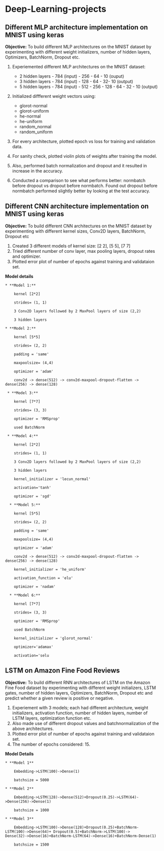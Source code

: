 # Deep-Learning-projects

## Different MLP architecture implementation on MNIST using keras
**Objective:** To build different MLP architectures on the MNIST dataset by experimenting with different  weight initializers, number of hidden layers, Optimizers, BatchNorm, Dropout etc.

1. Experiemented different MLP architectures on the MNIST dataset:

    * 2 hidden layers - 784 (input) - 256 - 64 - 10 (ouput)
    * 3 hidden layers - 784 (input) - 128 - 64 - 32- 10 (output)
    * 5 hidden layers - 784 (input) - 512 - 256 - 128 - 64 - 32 - 10 (output)

2. Initialized diffferent weight vectors using:

	* glorot-normal
    * glorot-uniform
    * he-normal
    * he-uniform
	* random_normal
	* random_uniform
	
3. For every architecture, plotted epoch vs loss for training and validation data.

4. For sanity check, plotted violin plots of weights after training the model.

5. Also, performed batch normalization and dropout and it resulted in increase in the accuracy.

6. Conducted a comparison to see what performs better: normbatch before dropout vs dropout before normbatch. Found out dropout before normbatch performed slightly better by looking at the test accuracy.

## Different CNN architecture implementation on MNIST using keras
**Objective:** To build different CNN architectures on the MNIST dataset by experimenting with different kernel sizes, Conv2D layers, BatchNorm, Dropout etc

1. Created 3 different models of kernel size: [2 2], [5 5], [7  7]
2. Tried different number of conv layer, max pooling layers, dropout rates and optimizer.
3. Plotted error plot of number of epochs against training and validataion set.

**Model details**

    * **Model 1:**
	
		kernel [2*2]
		
		strides= (1, 1)
		
		3 Conv2D layers followed by 2 MaxPool layers of size (2,2)
		
		3 hidden layers
	 
    * **Model 2:**
	
        kernel [5*5]
		
		strides= (2, 2)
		
		padding = 'same'
		
		maxpoolsize= (4,4)
		
		optimizer = 'adam'
		
		conv2d -> dense(512) -> conv2d-maxpool-dropout-flatten -> dense(256) -> dense(128)
	 
     * **Model 3:**
	 
	    kernel [7*7]
		
        strides= (3, 3)
		
        optimizer = 'RMSprop'
		
        used BatchNorm
	 
     * **Model 4:**
	 
		kernel [2*2]
		
		strides= (1, 1)
		
		3 Conv2D layers followed by 2 MaxPool layers of size (2,2)
		
		3 hidden layers
		
		kernel_initializer = 'lecun_normal'
		
		activation='tanh'
		
		optimizer = 'sgd'
	  
      * **Model 5:**
	  
	    kernel [5*5]
		
		strides= (2, 2)
		
		padding = 'same'
		
		maxpoolsize= (4,4)
		
		optimizer = 'adam'
		
		conv2d -> dense(512) -> conv2d-maxpool-dropout-flatten -> dense(256) -> dense(128)
		
		kernel_initializer = 'he_uniform'
		
		activation_function = 'elu'
		
		optimizer = 'nadam'
	  
      * **Model 6:**
	  
		kernel [7*7]
		
		strides= (3, 3)
		
		optimizer = 'RMSprop'
		
		used BatchNorm
		
		kernel_initializer = 'glorot_normal'
		
		optimizer='adamax'
		
		activation='selu

## LSTM on Amazon Fine Food Reviews
**Objective:** To build different RNN architectures of LSTM on the Amazon Fine Food dataset by experimenting with different weight initializers, LSTM gates, number of hidden layers, Optimizers, BatchNorm, Dropout etc and predict whether a given review is positive or negative. 

1. Experiement with 3 models; each had different architecture, weight initializers, activation function, number of hidden layers, number of LSTM layers, optimization function etc.
2. Also made use of different dropout values and batchnormalization of the above architectures.
3. Plotted error plot of number of epochs against training and validataion set.
5. The number of epochs considered: 15.

**Model Details**

    * **Model 1**
    
	    Embedding->LSTM(100)->Dense(1)
		
        batchsize = 5000
		
    * **Model 2**
    
		Embedding->LSTM(128)->Dense(512)+Dropout(0.25)->LSTM(64)->Dense(256)->Dense(1)
        
		batchsize = 1000
		
    * **Model 3**
	
        Embedding->LSTM(100)->Dense(128)+Dropout(0.25)+BatchNorm-LSTM(100)->Dense(64)+ Dropout(0.5)+BatchNorm->LSTM(100)->
    Dense(32)->Dense(16)+BatchNorm-LSTM(64)->Dense(16)+BatchNorm-Dense(1)
	
        batchsize = 1500




